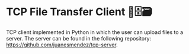 # TCP File Transfer Client 📂🗄🗃
TCP client implemented in Python in which the user can upload files to a server. The server can be found in the following repository: https://github.com/juanesmendez/tcp-server.
